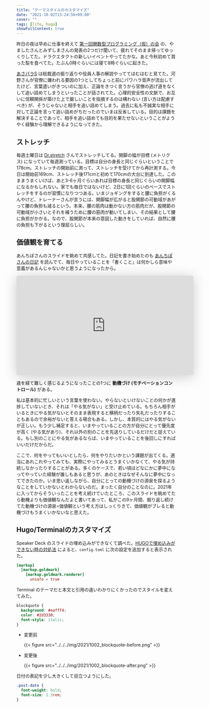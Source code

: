 ```yaml
---
title: "テーマスタイルのカスタマイズ"
date: "2021-10-02T13:24:56+09:00"
cover: ""
tags: [life, hugo]
showFullContent: true
---
```


昨日の夜は早めに仕事を終えて [第一回関数型プログラミング（仮）の会](https://opt.connpass.com/event/222709/) の、やましたさんとみずしまさんの発表の2つだけ聞いて、疲れてそのまま帰ってゆっくりしてた。ドラクエタクトの新しいイベントやってたかな。あと今秋初めて買った梨を食べてた。たぶん0時ぐらいには寝て8時ぐらいに起きた。

[あさパラS](https://www.ytv.co.jp/asapara/) は総裁選の振り返りや役員人事の解説やっててほむほむと見てた。河野さんが官僚に嫌われる要因の1つとしてちょっと前にパワハラ音声が流出してたけど、言葉遣いがきついのに加え、正論をきつく言うから官僚の逃げ道をなくして追い詰めてしまうといったことが話されてた。心理的安全性の文脈で、お互いに信頼関係が築けた上で厳しいことを指摘するのは構わない (言い方は配慮すべき) が、そうじゃないと相手を追い詰めてしまう。過去に私も不誠実な相手に対して正論を言って追い詰めがちだったのでいまは反省している。目的は課題を解決することであって、相手を追い詰めても目的を果たせないということがようやく経験から理解できるようになってきた。

## ストレッチ

毎週土曜日は [Dr.stretch](https://doctorstretch.com/) さんでストレッチしてる。開脚の幅が目標 (メトリクス) になっていて毎週測っている。目標は自分の身長と同じぐらいということで178cm。ストレッチの開始前に測って、ストレッチを受けてから再計測する。今日は開始前169cm、ストレッチ後171cmと初めて170cmの大台に到達した。このままうまくいけば、あと3-6ヶ月ぐらいあれば目標の身長と同じぐらいの開脚幅になるかもしれない。家でも毎日ではないけど、2日に1回ぐらいのペースでストレッチをするのが習慣になりつつある。いまジョギングをすると腰に負担がくるんやけど、トレーナーさんが言うには、開脚幅が広がると股関節の可動域があがって腰の負担も減るという。本来、腰の筋肉は動かない方の筋肉だが、股関節の可動域が小さいとそれを補うために腰の筋肉が動いてしまい、その結果として腰に負担がかかる。なので、股関節が本来の意図した動きをしていれば、自然に腰の負担も下がるという理屈らしい。

## 価値観を育てる

あんちぽさんのスライドを眺めて共感してた。日記を書き始めたのも [あんちぽさんの日記](https://kentarokuribayashi.com/) を読んでて、毎日やっていることを「書くこと」は何かしら意味や意義があるんじゃないかと思うようになったから。

<iframe class="speakerdeck-iframe" frameborder="0" src="https://speakerdeck.com/player/422f05833bc64c1a978c1ba92020a249" title="自分の人生を生きる - 遊びで生きて価値観を育てよう / Live Your Own Life - Live for Fun and Develop Your Values" allowfullscreen="true" mozallowfullscreen="true" webkitallowfullscreen="true" style="border: 0px; background: padding-box padding-box rgba(0, 0, 0, 0.1); margin: 0px; padding: 0px; border-radius: 6px; box-shadow: rgba(0, 0, 0, 0.2) 0px 5px 40px; width: 560px; height: 314px;"></iframe>

歳を経て難しく感じるようになったことの1つに **動機づけ (モチベーションコントロール)** がある。

私は基本的に忙しいという言葉を使わない。やらないといけないことの何かが進捗していないとき、それは「やる気がない」と受け止めている。もちろん相手がいるときにやる気がないとそのまま表現すると横柄だったり失礼だったりすることもあるので余裕がないと答える場合もある。しかし、本質的にはやる気がないが正しい。もう少し補足すると、いまやっていることの方が自分にとって優先度が高く (やる気があり)、それ以外の別のことを先送りしているだけだと捉えている。もし別のことにやる気があるならば、いまやっていることを後回しにすればいいだけだからだ。

ここで、何をやってもいいとしたら、何をやりたいかという課題が出てくる。適当にあれこれやってみても、実際にやってみるとうまくいかなくて、やる気が持続しなかったりすることがある。多くのケースで、若い頃ほどなにかに夢中になってやっていた経験が誰しもあると思うが、あのときはなぜそんなに夢中になってできたのか。いま思い返しながら、自分にとっての動機づけの源泉を探るようなことをしていかないとわからないのだ。まったく自分のことなのに。2021年に入ってからそういったことを考え続けていたところ、このスライドを眺めてたら動機よりも価値観なんだよと書いてあって、私がこの9ヶ月間、掘り返し続けてた動機づけの源泉=価値観という考え方はしっくりきて、価値観がブレると動機づけもうまくいかないなと思えた。

## Hugo/Terminalのカスタマイズ

Speaker Deck のスライドの埋め込みができなくて調べた。[HUGOで埋め込みができない時の対処法](https://chizuchizu.com/blog/tag_hugo/) によると、`config.toml` に次の設定を追加すると表示された。

```toml
[markup]
  [markup.goldmark]
    [markup.goldmark.renderer]
      unsafe = true
```

Terminal のテーマだと本文と引用の違いわかりにくかったのでスタイルを変えてみた。

```css
blockquote {
  background: #eafff4;
  color: #2d3330;
  font-style: italic;
}
```

* 変更前

  {{< figure src="../../../img/2021/1002_blockquote-before.png" >}}

* 変更後

  {{< figure src="../../../img/2021/1002_blockquote-after.png" >}}

日付の表記を少し大きくして目立つようにした。

```css
.post-date {
  font-weight: bold;
  font-size: 1.3rem;
}
```
